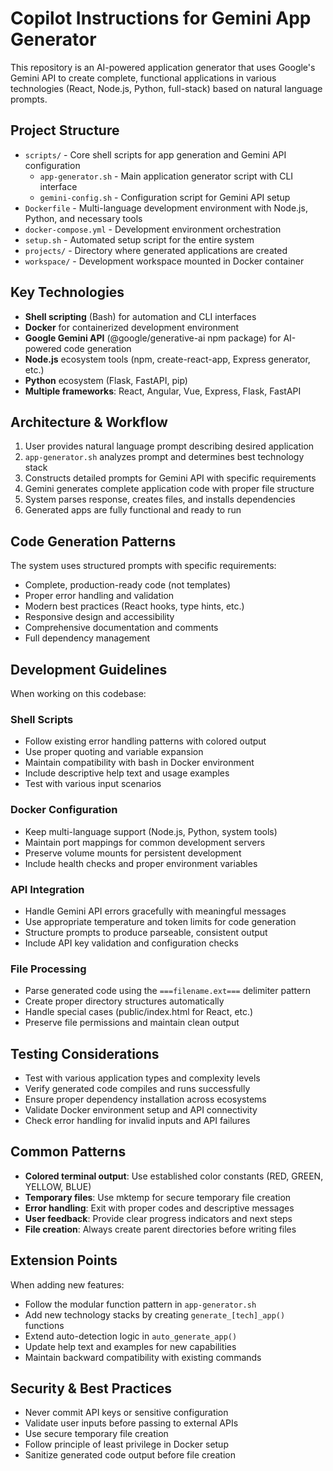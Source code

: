 # Copilot Instructions for Gemini App Generator

This repository is an AI-powered application generator that uses Google's Gemini API to create complete, functional applications in various technologies (React, Node.js, Python, full-stack) based on natural language prompts.

## Project Structure

- `scripts/` - Core shell scripts for app generation and Gemini API configuration
  - `app-generator.sh` - Main application generator script with CLI interface
  - `gemini-config.sh` - Configuration script for Gemini API setup
- `Dockerfile` - Multi-language development environment with Node.js, Python, and necessary tools
- `docker-compose.yml` - Development environment orchestration
- `setup.sh` - Automated setup script for the entire system
- `projects/` - Directory where generated applications are created
- `workspace/` - Development workspace mounted in Docker container

## Key Technologies

- **Shell scripting** (Bash) for automation and CLI interfaces
- **Docker** for containerized development environment
- **Google Gemini API** (@google/generative-ai npm package) for AI-powered code generation
- **Node.js** ecosystem tools (npm, create-react-app, Express generator, etc.)
- **Python** ecosystem (Flask, FastAPI, pip)
- **Multiple frameworks**: React, Angular, Vue, Express, Flask, FastAPI

## Architecture & Workflow

1. User provides natural language prompt describing desired application
2. `app-generator.sh` analyzes prompt and determines best technology stack
3. Constructs detailed prompts for Gemini API with specific requirements
4. Gemini generates complete application code with proper file structure
5. System parses response, creates files, and installs dependencies
6. Generated apps are fully functional and ready to run

## Code Generation Patterns

The system uses structured prompts with specific requirements:
- Complete, production-ready code (not templates)
- Proper error handling and validation
- Modern best practices (React hooks, type hints, etc.)
- Responsive design and accessibility
- Comprehensive documentation and comments
- Full dependency management

## Development Guidelines

When working on this codebase:

### Shell Scripts
- Follow existing error handling patterns with colored output
- Use proper quoting and variable expansion
- Maintain compatibility with bash in Docker environment
- Include descriptive help text and usage examples
- Test with various input scenarios

### Docker Configuration
- Keep multi-language support (Node.js, Python, system tools)
- Maintain port mappings for common development servers
- Preserve volume mounts for persistent development
- Include health checks and proper environment variables

### API Integration
- Handle Gemini API errors gracefully with meaningful messages
- Use appropriate temperature and token limits for code generation
- Structure prompts to produce parseable, consistent output
- Include API key validation and configuration checks

### File Processing
- Parse generated code using the `===filename.ext===` delimiter pattern
- Create proper directory structures automatically
- Handle special cases (public/index.html for React, etc.)
- Preserve file permissions and maintain clean output

## Testing Considerations

- Test with various application types and complexity levels
- Verify generated code compiles and runs successfully
- Ensure proper dependency installation across ecosystems
- Validate Docker environment setup and API connectivity
- Check error handling for invalid inputs and API failures

## Common Patterns

- **Colored terminal output**: Use established color constants (RED, GREEN, YELLOW, BLUE)
- **Temporary files**: Use mktemp for secure temporary file creation
- **Error handling**: Exit with proper codes and descriptive messages
- **User feedback**: Provide clear progress indicators and next steps
- **File creation**: Always create parent directories before writing files

## Extension Points

When adding new features:
- Follow the modular function pattern in `app-generator.sh`
- Add new technology stacks by creating `generate_[tech]_app()` functions
- Extend auto-detection logic in `auto_generate_app()`
- Update help text and examples for new capabilities
- Maintain backward compatibility with existing commands

## Security & Best Practices

- Never commit API keys or sensitive configuration
- Validate user inputs before passing to external APIs
- Use secure temporary file creation
- Follow principle of least privilege in Docker setup
- Sanitize generated code output before file creation